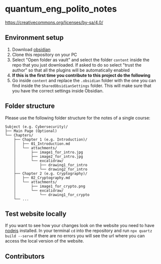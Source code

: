 # quantum_eng_polito_notes
 
https://creativecommons.org/licenses/by-sa/4.0/

## Environment setup

1) Download [obsidian](https://obsidian.md/)
2) Clone this repository on your PC
3) Select "Open folder as vault" and select the folder `content` inside the repo that you just downloaded.
If asked to do so select "trust the author" so that all the plugins will be automatically enabled
4) **If this is the first time you contribute to this project do the following**
  1) Go inside `content` and replace the `.obsidian` folder with the one you can find
  inside the `SharedObsidianSettings` folder. This will make sure that you have the
  correct settings inside Obsidian.

<!-- 2) Go to settings -> Community plugins and click "Turn on community plugins"
3) Click on "Browse" and install the following plugins and enable them
    1) **Paste image rename** by "Reorx"
    2) (Optional but suggested): **Latex Suite** by "artisticat1" (you can find my snippets in the `extra` folder in this repo)
    3) (Optional): **Excalidraw** by "Zsolt Vicsian". If you want to use excalidraw replace the 
4) Go to settings -> Files & Links:
    1) Set "New link format" to "shortest path when possible
    2) Make sure use [[Wikilinks]] is not checked
    3) Set "Default location for new attachments" to "In subfolder under current folder"
    4) Set "Subfolder name" to "attachments" without -->

## Folder structure

Please use the following folder structure for the notes of a single course:

```
Subject (e.g. Cybersecurity)/
├── Main Page (Optional)
└── Chapters/
    ├── Chapter 1 (e.g. Introduction)/
    │   ├── 01_Introduction.md
    │   └── attachments/
    │       ├── image1_for_intro.jpg
    │       ├── image2_for_intro.jpg
    │       └── excalidraw/
    │           ├── drawing1_for_intro
    │           └── drawing2_for_intro
    ├── Chapter 2 (e.g. Cryptography)/
    │   ├── 02_Cryptography.md
    │   └── attachments/
    │       ├── image1_for_crypto.png
    │       └── excalidraw/
    │           └── drawing1_for_crypto
    └── ...
```

## Test website locally

If you want to see how your changes look on the website you need to have 
[nodejs](https://nodejs.org/en) installed. In your terminal `cd` into the 
repository and run `npx quartz build --serve` if there are no errors you will
see the url where you can access the local version of the website.

## Contributors